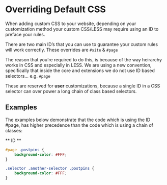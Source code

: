 # Overriding Default CSS #

When adding custom CSS to your website, depending on your customization method your custom CSS/LESS may require using an ID to preface your rules.

There are two main ID’s that you can use to guarantee your custom rules will work correctly. These overrides are `#site` & `#page`

The reason that you’re required to do this, is because of the way heirarchy works in CSS and especially in LESS. We are using a new convention, specifically that inside the core and extensions we do not use ID based selectors… e.g. `#page`

These are reserved for **user** customizations, because a single ID in a CSS selector can over power a long chain of class based selectors.

## Examples ##

The examples below demonstrate that the code which is using the ID #page, has higher precedence than the code which is using a chain of classes:

** ID **
~~~ .css
#page .postpins {
	background-color: #FFF;
}
~~~

~~~ .css
.selector .another-selector .postpins {
	background-color: #FFF;
}
~~~





